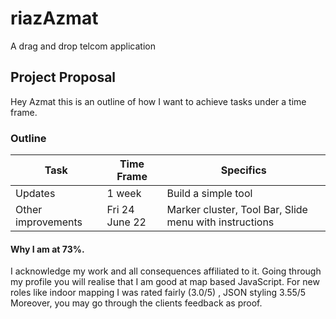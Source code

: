 # riazAzmat
A drag and drop telcom application


## Project Proposal
Hey Azmat this is an outline of how I want to achieve tasks under a time frame.

### Outline

| Task           |  Time Frame     |Specifics |
| -------------  |  -------------  |------    |
| Updates        |  1 week | Build a simple tool  | Analysis
| Other improvements  | Fri 24 June 22  |  Marker cluster, Tool Bar, Slide menu with instructions |

#### Why I am at 73%.
I acknowledge my work and all consequences affiliated to it.
Going through my profile you will realise that I am good at map based JavaScript.
For new roles like indoor mapping I was rated fairly (3.0/5) , JSON styling 3.55/5
Moreover, you may go through the clients feedback as proof.
